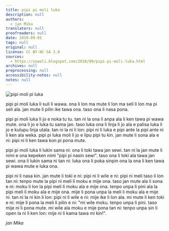 ```yaml
---
title: pipi pi moli luka
description: null
authors:
  - jan Mika
translators: null
proofreaders: null
date: 2010-09-01
tags: null
original: null
license: CC BY-NC-SA 3.0
sources:
  - https://soweli.blogspot.com/2010/09/pipi-pi-moli-luka.html
archives: null
preprocessing: null
accessibility-notes: null
notes: null
---
```


<!-- "Praying Mantis Pose 5617" by CatDancing (https://www.flickr.com/photos/catdancing/1437017456/). CC BY-NC 2.0. -->
![pipi moli pi luka](https://live.staticflickr.com/1045/1437017456_3fedea808a_b.jpg)

pipi pi moli luka li suli li wawa. ona li lon ma mute li lon ma seli li lon ma pi seli ala. jan mute li pilin ike tawa ona. taso ona li nasa pona.

pipi pi moli luka li jo e noka tu tu. tan ni la ona li anpa ala li ken tawa pi wawa mute. ona li jo e luka tu sama jan. taso luka ona li linja li jo ala e palisa luka li jo e kulupu linja utala. tan ni la ni li lon: pipi ni li luka e pipi ante la pipi ante ni li ken ala weka. pipi pi luka moli li jo e lipu pipi tu kin. jan mute li sona ala e ni: pipi ni li ken tawa kon pi pona mute.

pipi pi moli luka li lukin sama ni: ona li toki tawa jan sewi. tan ni la jan mute li nimi e ona kepeken nimi "pipi pi nasin sewi". taso ona li toki ala tawa jan sewi. ona li lukin sama ni tan ni: luka ona li poka sinpin ona la ona li ken tawa pi wawa mute e luka ona.

pipi ni li nasa kin. jan mute li toki e ni: pipi ni li wile e ni: pipi ni meli taso li lon tan ni: tenpo mute la pipi ni meli li moku e mije ona. taso jan mute ala li sona e ni: moku li lon la pipi meli li moku ala e mije ona. tenpo unpa li pini ala la pipi meli li moku ala e mije ona. mije li pona unpa la meli li moku ala e mije ni. tan ni la ni kin li lon: pipi ni li wile e ni: mije ike li lon ala. mi mute li ken toki e ni: mije li pona la meli li pilin e ni: "mi wile moku. tenpo unpa li pini. taso mije ni li pona mute. mi wile ala moku e mije pona tan ni: tenpo unpa sin li open la ni li ken lon: mije ni li kama tawa mi kin!".

*jan Mika*
